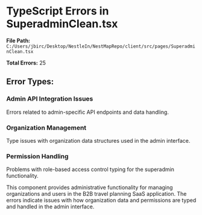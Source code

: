 # TypeScript Errors in SuperadminClean.tsx

**File Path:** `C:/Users/jbirc/Desktop/NestleIn/NestMapRepo/client/src/pages/SuperadminClean.tsx`

**Total Errors:** 25

## Error Types:

### Admin API Integration Issues
Errors related to admin-specific API endpoints and data handling.

### Organization Management
Type issues with organization data structures used in the admin interface.

### Permission Handling
Problems with role-based access control typing for the superadmin functionality.

This component provides administrative functionality for managing organizations and users in the B2B travel planning SaaS application. The errors indicate issues with how organization data and permissions are typed and handled in the admin interface.
